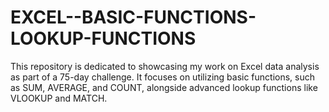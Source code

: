 # EXCEL--BASIC-FUNCTIONS-LOOKUP-FUNCTIONS
This repository is dedicated to showcasing my work on Excel data analysis as part of a 75-day challenge. It focuses on utilizing basic functions, such as SUM, AVERAGE, and COUNT, alongside advanced lookup functions like VLOOKUP and MATCH.
